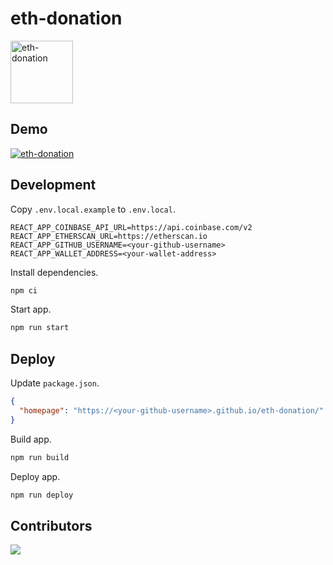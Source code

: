 # eth-donation

<a href="https://memochou1993.github.io/eth-donation/" target="_blank" rel="noopener noreferrer"><img width="100" src="https://img.shields.io/badge/donate-ETH-blue" alt="eth-donation"></a>

## Demo

<a href="https://memochou1993.github.io/eth-donation/" target="_blank" rel="noopener noreferrer"><img src="./screenshot.png" alt="eth-donation"></a>

## Development

Copy `.env.local.example` to `.env.local`.

```ENV
REACT_APP_COINBASE_API_URL=https://api.coinbase.com/v2
REACT_APP_ETHERSCAN_URL=https://etherscan.io
REACT_APP_GITHUB_USERNAME=<your-github-username>
REACT_APP_WALLET_ADDRESS=<your-wallet-address>
```

Install dependencies.

```BASH
npm ci
```

Start app.

```BASH
npm run start
```

## Deploy

Update `package.json`.

```JSON
{
  "homepage": "https://<your-github-username>.github.io/eth-donation/"
}
```

Build app.

```BASH
npm run build
```

Deploy app.

```BASH
npm run deploy
```

## Contributors

<a href="https://github.com/memochou1993/eth-donation/graphs/contributors">
  <img src="https://contrib.rocks/image?repo=memochou1993/eth-donation" />
</a>
